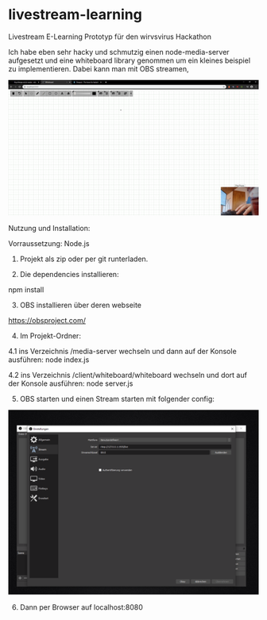 # livestream-learning
Livestream E-Learning Prototyp für den wirvsvirus Hackathon

Ich habe eben sehr hacky und schmutzig einen node-media-server aufgesetzt und eine whiteboard library genommen um ein kleines beispiel zu implementieren. Dabei kann man mit OBS streamen,

![Beispiel](Screenshot2.png?raw=true "Beispiel")


Nutzung und Installation:

Vorraussetzung: Node.js 

1. Projekt als zip oder per git runterladen.

2. Die dependencies installieren:

npm install

3. OBS installieren über deren webseite

https://obsproject.com/

4. Im Projekt-Ordner: 

  4.1 ins Verzeichnis /media-server wechseln und dann auf der Konsole ausführen: node index.js 
  
  4.2 ins Verzeichnis /client/whiteboard/whiteboard wechseln und dort auf der Konsole ausführen: node server.js
  
5. OBS starten und einen Stream starten mit folgender config:

  ![OBSBeispiel](obs-setting-stream.PNG?raw=true "OBS Beispiel")
  
6. Dann per Browser auf localhost:8080 

